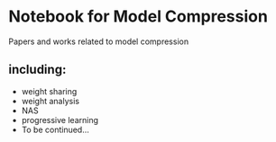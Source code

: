 # Notebook for Model Compression
Papers and works related to model compression
## including:  
* weight sharing
* weight analysis
* NAS
* progressive learning
* To be continued...

